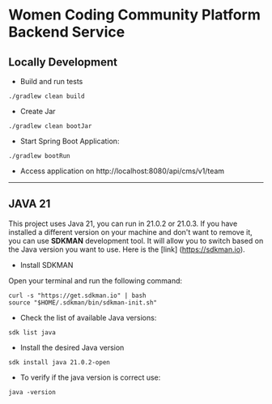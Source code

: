 # Women Coding Community Platform Backend Service

## Locally Development

* Build and run tests

```shell
./gradlew clean build
```

* Create Jar

```shell
./gradlew clean bootJar
```

* Start Spring Boot Application:

```shell
./gradlew bootRun
```

* Access application on http://localhost:8080/api/cms/v1/team

********************************************************************************************************************

## JAVA 21
This project uses Java 21, you can run in 21.0.2 or 21.0.3. If you have installed a different version on your machine and don't want to remove it, you can use **SDKMAN** development tool.
It will allow you to switch based on the Java version you want to use. 
Here is the [link] (https://sdkman.io). 

* Install SDKMAN

Open your terminal and run the following command:
```shell
curl -s "https://get.sdkman.io" | bash
source "$HOME/.sdkman/bin/sdkman-init.sh"
```

* Check the list of available Java versions:
```shell
sdk list java
```

* Install the desired Java version
```shell
sdk install java 21.0.2-open 
```

* To verify if the java version is correct use:
```shell
java -version
```

